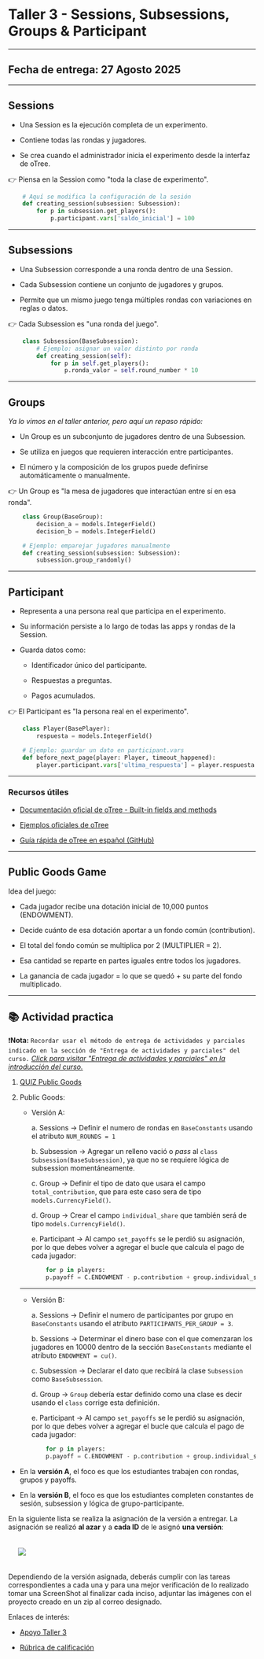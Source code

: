 # Taller 3 - Sessions, Subsessions, Groups & Participant
---
## Fecha de entrega: 27 Agosto 2025
---

## Sessions

- Una Session es la ejecución completa de un experimento.

- Contiene todas las rondas y jugadores.

- Se crea cuando el administrador inicia el experimento desde la interfaz de oTree.

👉 Piensa en la Session como "toda la clase de experimento".

```python
    # Aquí se modifica la configuración de la sesión
    def creating_session(subsession: Subsession):
        for p in subsession.get_players():
            p.participant.vars['saldo_inicial'] = 100
```

---

## Subsessions

- Una Subsession corresponde a una ronda dentro de una Session.

- Cada Subsession contiene un conjunto de jugadores y grupos.

- Permite que un mismo juego tenga múltiples rondas con variaciones en reglas o datos.

👉 Cada Subsession es "una ronda del juego".

```python
    class Subsession(BaseSubsession):
        # Ejemplo: asignar un valor distinto por ronda
        def creating_session(self):
            for p in self.get_players():
                p.ronda_valor = self.round_number * 10
```

---

## Groups

*Ya lo vimos en el taller anterior, pero aquí un repaso rápido:*

- Un Group es un subconjunto de jugadores dentro de una Subsession.

- Se utiliza en juegos que requieren interacción entre participantes.

- El número y la composición de los grupos puede definirse automáticamente o manualmente.

👉 Un Group es "la mesa de jugadores que interactúan entre sí en esa ronda".

```python
    class Group(BaseGroup):
        decision_a = models.IntegerField()
        decision_b = models.IntegerField()

    # Ejemplo: emparejar jugadores manualmente
    def creating_session(subsession: Subsession):
        subsession.group_randomly()
```

---

## Participant

- Representa a una persona real que participa en el experimento.

- Su información persiste a lo largo de todas las apps y rondas de la Session.

- Guarda datos como:

    - Identificador único del participante.

    - Respuestas a preguntas.

    - Pagos acumulados.

👉 El Participant es "la persona real en el experimento".

```python
    class Player(BasePlayer):
        respuesta = models.IntegerField()

    # Ejemplo: guardar un dato en participant.vars
    def before_next_page(player: Player, timeout_happened):
        player.participant.vars['ultima_respuesta'] = player.respuesta
```

---

### Recursos útiles

- [Documentación oficial de oTree - Built-in fields and methods](https://otree.readthedocs.io/en/latest/models.html#built-in-fields-and-methods)

- [Ejemplos oficiales de oTree](https://www.otreehub.com/)

- [Guía rápida de oTree en español (GitHub)](https://github.com/otree-org/otree)

---

## Public Goods Game

Idea del juego:

- Cada jugador recibe una dotación inicial de 10,000 puntos (ENDOWMENT).

- Decide cuánto de esa dotación aportar a un fondo común (contribution).

- El total del fondo común se multiplica por 2 (MULTIPLIER = 2).

- Esa cantidad se reparte en partes iguales entre todos los jugadores.

- La ganancia de cada jugador = lo que se quedó + su parte del fondo multiplicado.


---

## 📚 Actividad practica 


❗**Nota:** `Recordar usar el método de entrega de actividades y parciales indicado en la sección de "Entrega de actividades y parciales" del curso.` *[Click para visitar "Entrega de actividades y parciales" en la introducción del curso.](../../README.md)*

1. [QUIZ Public Goods](https://forms.gle/vg27XE6yDfaSCZcv8)

2. Public Goods:

    - Versión A:

        a. Sessions -> Definir el numero de rondas en `BaseConstants` usando el atributo `NUM_ROUNDS = 1`

        b. Subsession -> Agregar un relleno vació o *pass* al `class Subsession(BaseSubsession)`, ya que no se requiere lógica de subsession momentáneamente.

        c. Group -> Definir el tipo de dato que usara el campo `total_contribution`, que para este caso sera de tipo `models.CurrencyField()`.

        d. Group -> Crear el campo `individual_share` que también será de tipo `models.CurrencyField()`.

        e. Participant -> Al campo `set_payoffs` se le perdió su asignación, por lo que debes volver a agregar el bucle que calcula el pago de cada jugador:
        ```python
            for p in players:
            p.payoff = C.ENDOWMENT - p.contribution + group.individual_share
        ```

    ---

    - Versión B:

        a. Sessions -> Definir el numero de participantes por grupo en `BaseConstants` usando el atributo `PARTICIPANTS_PER_GROUP = 3`.

        b. Sessions -> Determinar el dinero base con el que comenzaran los jugadores en 10000 dentro de la sección `BaseConstants` mediante el atributo `ENDOWMENT = cu()`.

        c. Subsession -> Declarar el dato que recibirá la clase `Subsession` como `BaseSubsession`.

        d. Group -> `Group` debería estar definido como una clase es decir usando el `class` corrige esta definición.

        e. Participant -> Al campo `set_payoffs` se le perdió su asignación, por lo que debes volver a agregar el bucle que calcula el pago de cada jugador:
        ```python
            for p in players:
            p.payoff = C.ENDOWMENT - p.contribution + group.individual_share
        ```

- En la **versión A**, el foco es que los estudiantes trabajen con rondas, grupos y payoffs.

- En la **versión B**, el foco es que los estudiantes completen constantes de sesión, subsession y lógica de grupo-participante.


En la siguiente lista se realiza la asignación de la versión a entregar. La asignación se realizó **al azar** y a **cada ID** de le asignó **una versión**: 

<img src="../../imgs/3/Lista Taller 3.png" style="margin: 20px;">

Dependiendo de la versión asignada, deberás cumplir con las tareas correspondientes a cada una y para una mejor verificación de lo realizado tomar una ScreenShot al finalizar cada inciso, adjuntar las imágenes con el proyecto creado en un zip al correo designado.

Enlaces de interés:

- [Apoyo Taller 3](https://youtu.be/IeofyW8uRzA)

- [Rúbrica de calificación](Rubrica_Taller_PublicGoods.pdf)